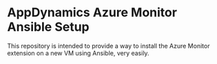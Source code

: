 # AppDynamics Azure Monitor Ansible Setup

This repository is intended to provide a way to install the Azure Monitor extension on a new VM using Ansible, very easily.
